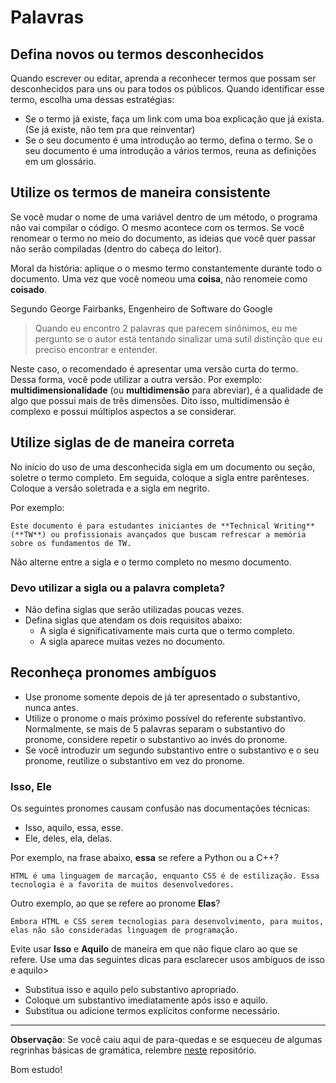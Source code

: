 # Palavras

## Defina novos ou termos desconhecidos

Quando escrever ou editar, aprenda a reconhecer termos que possam ser desconhecidos para uns ou para todos os públicos. Quando identificar esse termo, escolha uma dessas estratégias:  

  - Se o termo já existe, faça um link com uma boa explicação que já exista. (Se já existe, não tem pra que reinventar)
  - Se o seu documento é uma introdução ao termo, defina o termo. Se o seu documento é uma introdução a vários termos, reuna as definições em um glossário.

## Utilize os termos de maneira consistente

Se você mudar o nome de uma variável dentro de um método, o programa não vai compilar o código. O mesmo acontece com os termos. Se você renomear o termo no meio do documento, as ideias que você quer passar não serão compiladas (dentro do cabeça do leitor).  

Moral da história: aplique o o mesmo termo constantemente durante todo o documento. Uma vez que você nomeou uma **coisa**, não renomeie como **coisado**.  

Segundo George Fairbanks, Engenheiro de Software do Google 
> Quando eu encontro 2 palavras que parecem sinônimos, eu me pergunto se o autor está tentando sinalizar uma sutil distinção que eu preciso encontrar e entender.

Neste caso, o recomendado é apresentar uma versão curta do termo. Dessa forma, você pode utilizar a outra versão. 
Por exemplo: **multidimensionalidade** (ou **multidimensão** para abreviar), é a qualidade de algo que possui mais de três dimensões. Dito isso,
multidimensão é complexo e possui múltiplos aspectos a se considerar.

## Utilize siglas de de maneira correta

No início do uso de uma desconhecida sigla em um documento ou seção, soletre o termo completo. Em seguida, coloque a sigla entre parênteses. Coloque a versão soletrada e a sigla em negrito.  

Por exemplo:  

```Este documento é para estudantes iniciantes de **Technical Writing** (**TW**) ou profissionais avançados que buscam refrescar a memória sobre os fundamentos de TW.```  

Não alterne entre a sigla e o termo completo no mesmo documento.

### Devo utilizar a sigla ou a palavra completa?

- Não defina siglas que serão utilizadas poucas vezes.
- Defina siglas que atendam os dois requisitos abaixo:
  - A sigla é significativamente mais curta que o termo completo.
  - A sigla aparece muitas vezes no documento.

## Reconheça pronomes ambíguos

- Use pronome somente depois de já ter apresentado o substantivo, nunca antes.
- Utilize o pronome o mais próximo possível do referente substantivo. Normalmente, se mais de 5 palavras separam o substantivo do pronome, considere repetir o substantivo ao invés do pronome.
- Se você introduzir um segundo substantivo entre o substantivo e o seu pronome, reutilize o substantivo em vez do pronome.

### Isso, Ele

Os seguintes pronomes causam confusão nas documentações técnicas:
  
- Isso, aquilo, essa, esse.
- Ele, deles, ela, delas.
  
Por exemplo, na frase abaixo, **essa** se refere a Python ou a C++?
  
```HTML é uma linguagem de marcação, enquanto CSS é de estilização. Essa tecnologia é a favorita de muitos desenvolvedores.```
  
Outro exemplo, ao que se refere ao pronome **Elas**?
  
```Embora HTML e CSS serem tecnologias para desenvolvimento, para muitos, elas não são consideradas linguagem de programação.```
  
Evite usar **Isso** e **Aquilo** de maneira em que não fique claro ao que se refere. Use uma das seguintes dicas para esclarecer usos ambíguos de isso e aquilo>
  
- Substitua isso e aquilo pelo substantivo apropriado.
- Coloque um substantivo imediatamente após isso e aquilo.
- Substitua ou adicione termos explícitos conforme necessário.

---
  
**Observação**: Se você caiu aqui de para-quedas e se esqueceu de algumas regrinhas básicas de gramática, relembre [neste](https://github.com/nathanrbrt/technical-writing-notes-fundamentals/blob/main/GRAMATICA-BASICA.md) repositório. 
  
Bom estudo!
